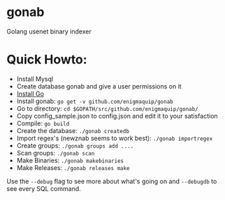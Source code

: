 # gonab
Golang usenet binary indexer

# Quick Howto:
* Install Mysql
* Create database gonab and give a user permissions on it
* [Install Go](https://golang.org/doc/install)
* Install gonab: `go get -v github.com/enigmaquip/gonab`
* Go to directory: `cd $GOPATH/src/github.com/enigmaquip/gonab/`
* Copy config_sample.json to config.json and edit it to your satisfaction
* Compile: `go build`
* Create the database: `./gonab createdb`
* Import regex's (newznab seems to work best): `./gonab importregex`
* Create groups: `./gonab groups add ....`
* Scan groups: `./gonab scan`
* Make Binaries: `./gonab makebinaries`
* Make Releases: `./gonab releases make`

Use the `--debug` flag to see more about what's going on and `--debugdb` to see every SQL command.
